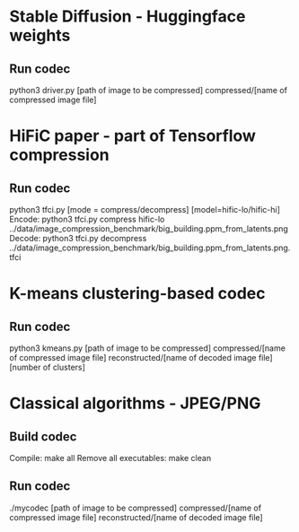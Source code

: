 # Stable Diffusion - Huggingface weights
## Run codec
python3 driver.py [path of image to be compressed] compressed/[name of compressed image file]

# HiFiC paper - part of Tensorflow compression
## Run codec
python3 tfci.py [mode = compress/decompress] [model=hific-lo/hific-hi]
Encode: python3 tfci.py compress hific-lo ../data/image_compression_benchmark/big_building.ppm_from_latents.png
Decode: python3 tfci.py decompress ../data/image_compression_benchmark/big_building.ppm_from_latents.png.tfci

# K-means clustering-based codec
## Run codec
python3 kmeans.py [path of image to be compressed] compressed/[name of compressed image file] reconstructed/[name of decoded image file] [number of clusters]

# Classical algorithms - JPEG/PNG
## Build codec
Compile: make all
Remove all executables: make clean
## Run codec
./mycodec [path of image to be compressed] compressed/[name of compressed image file] reconstructed/[name of decoded image file]
